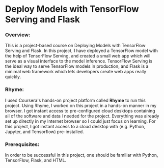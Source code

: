 # Deploy Models with TensorFlow Serving and Flask  

### Overview:  
This is a project-based course on Deploying Models with TensorFlow Serving and Flask. In this project, I have deployed a TensorFlow model with the help of TensorFlow Serving, and created a small web app which will serve as a visual interface to the model inference. TensorFlow Serving is the ideal way to serve TensorFlow models in production, and Flask is a minimal web framework which lets developers create web apps really quickly.  

### Rhyme:  
I used Coursera's hands-on project platform called **Rhyme** to run this project. Using Rhyme, I worked on this project in a hands-on manner in my browser. I got instant access to pre-configured cloud desktops containing all of the software and data I needed for the project. Everything was already set up directly in my Internet browser so I could just focus on learning. For this project, I got instant access to a cloud desktop with (e.g. Python, Jupyter, and Tensorflow) pre-installed.  

### Prerequisites:  
In order to be successful in this project, one should be familiar with Python, TensorFlow, Flask, and HTML.  

